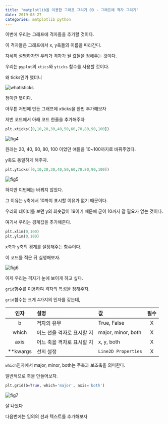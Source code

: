 ```yaml
---
title: "matplotlib을 이용한 그래프 그리기 03 - 그래프에 격자 그리기"
date: 2019-08-27
categories: matplotlib python
---
```


이번에 우리는 그래프에 격자들을 추가할 것이다.

이 격자들은 그래프에서 x, y축들의 이름을 따라간다.

자세히 설명하자면 우리가 격자가 될 값들을 정해주는 것이다.

우리는 ``pyplot``의 ``xtics``와 ``yticks`` 함수를 사용할 것이다.


왜 ticks인가 했더니

![whatisticks](https://user-images.githubusercontent.com/26007107/63707917-107b8900-c86e-11e9-8bd4-61ad0a667d82.PNG)

점이란 뜻이다.


아무튼 저번에 만든 그래프에 xticks을 한번 추가해보자

저번 코드에서 아래 코드 한줄을 추가해주자

```python
plt.xticks([0,10,20,30,40,50,60,70,80,90,100])
```

![fig4](https://user-images.githubusercontent.com/26007107/63708073-6819f480-c86e-11e9-9b6d-3cdc88920813.png)

원래는 20, 40, 60, 80, 100 이었던 얘들을 10~100까지로 바꿔주었다.

y축도 동일하게 해주자.

```python
plt.yticks([0,10,20,30,40,50,60,70,80,90,100])
```

![fig5](https://user-images.githubusercontent.com/26007107/63708189-b0d1ad80-c86e-11e9-9eff-17796a0ebdd8.png)

하지만 이번에는 바뀌지 않았다.

그 이유는 y축에서 10까지 표시할 이유가 없기 때문이다.

우리의 데이터를 보면 y의 최솟값이 19이기 때문에 굳이 10까지 갈 필요가 없는 것이다.

여기서 우리는 경계값을 추가해준다.

```python
plt.xlim(0,100)
plt.ylim(0,100)
```

x축과 y축의 경계를 설정해주는 함수이다.

이 코드를 적은 뒤 실행해보자.

![fig6](https://user-images.githubusercontent.com/26007107/63708410-5a18a380-c86f-11e9-9de7-57e3876c356d.png)

이제 우리는 격자가 눈에 보이게 하고 싶다.

``grid``함수를 이용하여 격자의 특성을 정해주자.

``grid``함수는 크게 4가지의 인자를 갖는데,

|인자|설명|값|필수|
|:---:|:---|:---|:---:|
|b|격자의 유무|True, False|X|
|which|어느 선을 격자로 표시할 지|major, minor, both|X|
|axis|어느 축을 격자로 표시할 지|x, y, both|X|
|**kwargs|선의 설정|``Line2D Properties``|X|

``which``인자에서 major, minor, both는 주축과 보조축을 의미한다.

일반적으로 축을 만들어보자.

```python
plt.grid(b=True, which='major', axis='both')
```

![fig7](https://user-images.githubusercontent.com/26007107/63708732-373abf00-c870-11e9-9120-0b62b9cb1a19.png)


잘 나왔다

다음번에는 임의의 선과 텍스트를 추가해보자
